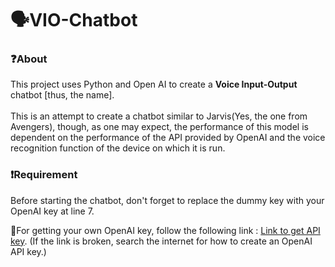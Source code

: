 # 🗣️VIO-Chatbot

### ❓About
<p>
  This project uses Python and Open AI to create a <b>Voice Input-Output</b> chatbot [thus, the name].<br><br>
  This is an attempt to create a chatbot similar to Jarvis(Yes, the one from Avengers), though, as one may expect, 
  the performance of this model is dependent on the performance of the API provided by OpenAI and the voice recognition function of the device on which it is run.
</p>

### ❗Requirement
<p>
  Before starting the chatbot, don't forget to replace the dummy key with your OpenAI key at line 7.
</p>

📝For getting your own OpenAI key, follow the following link :
<a href="https://www.howtogeek.com/885918/how-to-get-an-openai-api-key/">Link to get API key</a>.
(If the link is broken, search the internet for how to create an OpenAI API key.)
